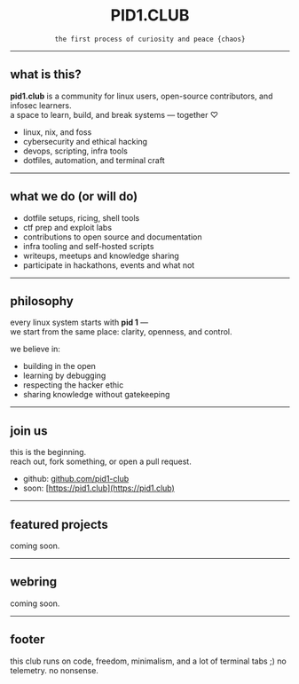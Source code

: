 <h1 align="center">PID1.CLUB</h1>
<p align="center"><code>the first process of curiosity and peace {chaos}</code></p>

---

## what is this?

**pid1.club** is a community for linux users, open-source contributors, and infosec learners.  
a space to learn, build, and break systems — together ♡

- linux, nix, and foss
- cybersecurity and ethical hacking
- devops, scripting, infra tools
- dotfiles, automation, and terminal craft

---

## what we do (or will do)

- dotfile setups, ricing, shell tools  
- ctf prep and exploit labs  
- contributions to open source and documentation  
- infra tooling and self-hosted scripts  
- writeups, meetups and knowledge sharing
- participate in hackathons, events and what not

---

## philosophy

every linux system starts with **pid 1** —  
we start from the same place: clarity, openness, and control.

we believe in:

- building in the open  
- learning by debugging  
- respecting the hacker ethic  
- sharing knowledge without gatekeeping

---

## join us

this is the beginning.  
reach out, fork something, or open a pull request.

- github: [github.com/pid1-club](https://github.com/pid1-club)  
- soon: [https://pid1.club](https://pid1.club)

---

## featured projects

coming soon.

---

## webring

coming soon.

---

## footer

this club runs on code, freedom, minimalism, and a lot of terminal tabs ;) 
no telemetry. no nonsense.



